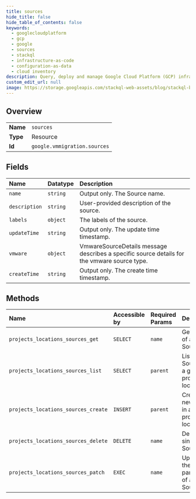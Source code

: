 ```yaml
---
title: sources
hide_title: false
hide_table_of_contents: false
keywords:
  - googlecloudplatform
  - gcp
  - google
  - sources
  - stackql
  - infrastructure-as-code
  - configuration-as-data
  - cloud inventory
description: Query, deploy and manage Google Cloud Platform (GCP) infrastructure and resources using SQL
custom_edit_url: null
image: https://storage.googleapis.com/stackql-web-assets/blog/stackql-blog-post-featured-image.png
---
```

  
    

## Overview
<table><tbody>
<tr><td><b>Name</b></td><td><code>sources</code></td></tr>
<tr><td><b>Type</b></td><td>Resource</td></tr>
<tr><td><b>Id</b></td><td><code>google.vmmigration.sources</code></td></tr>
</tbody></table>

## Fields
| Name | Datatype | Description |
|:-----|:---------|:------------|
| `name` | `string` | Output only. The Source name. |
| `description` | `string` | User-provided description of the source. |
| `labels` | `object` | The labels of the source. |
| `updateTime` | `string` | Output only. The update time timestamp. |
| `vmware` | `object` | VmwareSourceDetails message describes a specific source details for the vmware source type. |
| `createTime` | `string` | Output only. The create time timestamp. |
## Methods
| Name | Accessible by | Required Params | Description |
|:-----|:--------------|:----------------|:------------|
| `projects_locations_sources_get` | `SELECT` | `name` | Gets details of a single Source. |
| `projects_locations_sources_list` | `SELECT` | `parent` | Lists Sources in a given project and location. |
| `projects_locations_sources_create` | `INSERT` | `parent` | Creates a new Source in a given project and location. |
| `projects_locations_sources_delete` | `DELETE` | `name` | Deletes a single Source. |
| `projects_locations_sources_patch` | `EXEC` | `name` | Updates the parameters of a single Source. |
